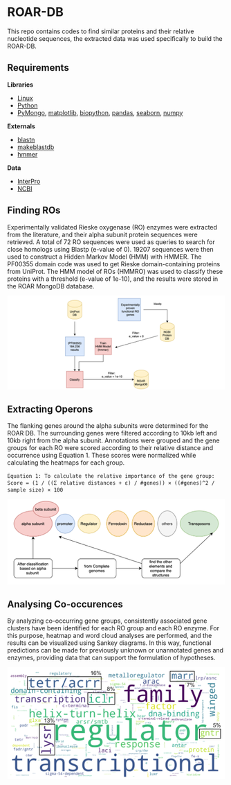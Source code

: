 # ROAR-DB 

This repo contains codes to find similar proteins and their relative nucleotide sequences, the extracted data was used specifically to build the ROAR-DB.  

## Requirements

**Libraries**
- [Linux]()
- [Python]()
- [PyMongo](), [matplotlib](), [biopython](), [pandas](), [seaborn](), [numpy]() 

**Externals**
- [blastn](https://www.ncbi.nlm.nih.gov/books/NBK569861/)
- [makeblastdb](https://www.ncbi.nlm.nih.gov/books/NBK569861/) 
- [hmmer](http://hmmer.org/) 

**Data**
- [InterPro](https://www.ebi.ac.uk/interpro/)
- [NCBI](https://www.ncbi.nlm.nih.gov/)

## Finding ROs

Experimentally validated Rieske oxygenase (RO) enzymes were extracted from the literature, and their alpha subunit protein sequences were retrieved. A total of 72 RO sequences were used as queries to search for close homologs using Blastp (e-value of 0). 19207 sequences were then used to construct a Hidden Markov Model (HMM) with HMMER. The PF00355 domain code was used to get Rieske domain-containing proteins from UniProt. The HMM model of ROs (HMMRO) was used to classify these proteins with a threshold (e-value of 1e-10), and the results were stored in the ROAR MongoDB database.

![example_output](/img/ROARMongoDB_low.png)

## Extracting Operons


The flanking genes around the alpha subunits were determined for the ROAR DB. The surrounding genes were filtered according to 10kb left and 10kb right from the alpha subunit. Annotations were grouped and the gene groups for each RO were scored according to their relative distance and occurrence using Equation 1. These scores were normalized while calculating the heatmaps for each group. 
 ```
Equation 1: To calculate the relative importance of the gene group:
Score = (1 / ((Σ relative distances + ε) / #genes)) × ((#genes)^2 / sample size) × 100
 ```

![example_output](/img/Operon.png)
## Analysing Co-occurences 

By analyzing co-occurring gene groups, consistently associated gene clusters have been identified for each RO group and each RO enzyme. For this purpose, heatmap and word cloud analyses are performed, and the results can be visualized using Sankey diagrams. In this way, functional predictions can be made for previously unknown or unannotated genes and enzymes, providing data that can support the formulation of hypotheses.

![example_output](/img/WordCloudR.png)